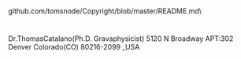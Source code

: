 #
github.com/tomsnode/Copyright/blob/master/README.md\
#
Dr.ThomasCatalano(Ph.D. Gravaphysicist) 5120 N Broadway APT:302 Denver Colorado(CO) 80216-2099 _USA
